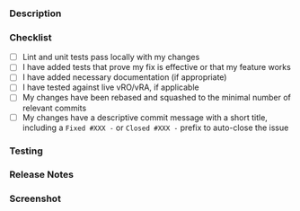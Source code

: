 <!-- Thank you for taking the time to contribute! -->

<!-- You can erase any parts of this template not applicable to your Pull Request. -->

### Description

<!--
Please include a summary of the changes and which issue will be addressed.
Please also include relevant motivation and context.
-->

### Checklist

<!--
Put an `x` in the boxes that apply. You can also fill these out after creating the PR.
This is simply a reminder of what we are going to look for before merging your code.
-->

- [ ] Lint and unit tests pass locally with my changes
- [ ] I have added tests that prove my fix is effective or that my feature works
- [ ] I have added necessary documentation (if appropriate)
- [ ] I have tested against live vRO/vRA, if applicable
- [ ] My changes have been rebased and squashed to the minimal number of relevant commits
- [ ] My changes have a descriptive commit message with a short title, including a `Fixed #XXX -` or `Closed #XXX -` prefix to auto-close the issue

### Testing

<!-- Please provide a brief description of how were the changes tested -  -->

### Release Notes

<!--

Please describe the changes in a single line that explains this improvement in
terms that a user can understand. This text will be used in vRealize Developer Tools' release notes.

If this change is not user-facing or notable enough to be included in release notes
you should delete this section (or leave it empty).

Examples:

- New setting to *exclude* certain projects from the list of build tasks (`Cmd+Shift+B`) by using glob patterns.
- Support for Multi-root Workspaces that allows opening more than one vRO project into single vscode window.
- Dynamically create build tasks (`Cmd+Shift+B`) based on project's type and modules.

-->

### Screenshot

<!-- Include an image of the most relevant user-facing change, if any. -->
